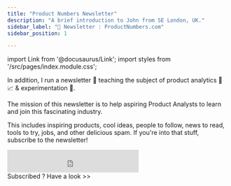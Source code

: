 ```yaml
---
title: "Product Numbers Newsletter"
description: "A brief introduction to John from SE London, UK."
sidebar_label: "📨 Newsletter : ProductNumbers.com"
sidebar_position: 1

---
```


import Link from '@docusaurus/Link';
import styles from '/src/pages/index.module.css';


In addition, I run a newsletter 📰 teaching the subject of product analytics 🎁📈 & experimentation 🔬. 

The mission of this newsletter is to help aspiring Product Analysts to learn and join this fascinating industry.


This includes inspiring products, cool ideas, people to follow, news to read, tools to try, jobs, and other delicious spam. If you're into that stuff, subscribe to the newsletter!



<div style={{ display: 'flex', justifyContent: 'center', marginTop: '20px', marginBottom:'40px'}}>
  <iframe
    src="https://embeds.beehiiv.com/88044884-bde1-458e-8d6c-21c17b3e8482?slim=true"
    data-test-id="beehiiv-embed"
    height="52"
    frameborder="0"
    scrolling="no"
    style={{ margin: "0", borderRadius: "0px", backgroundColor: "transparent" }}
  ></iframe>
</div>

<div className={styles.buttons}>
          <Link
            className="button button--primary button--lg"
            to="https://productnumbers.com/">
            Subscribed ? Have a look >>
          </Link>
</div>

